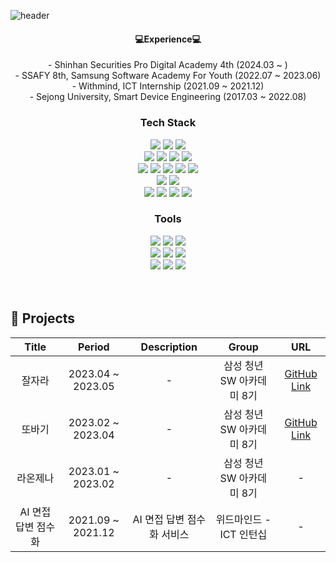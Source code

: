 ![header](https://capsule-render.vercel.app/api?type=waving&color=gradient&height=250&section=header&text=Jiyeon&fontAlignY=40&fontSize=80&&descAlignY=65&animation=twinkling)

<div align="center">
  <h4>💻Experience💻</h4>
  - Shinhan Securities Pro Digital Academy 4th (2024.03 ~ ) <br/>
  - SSAFY 8th, Samsung Software Academy For Youth (2022.07 ~ 2023.06)  <br/>
  - Withmind, ICT Internship (2021.09 ~ 2021.12)  <br/>
  - Sejong University, Smart Device Engineering (2017.03 ~ 2022.08) <br/>
  <h3>Tech Stack</h3>
  <div class="stack">
    <img src="https://img.shields.io/badge/Java-007396?style=flat&logo=OpenJDK&logoColor=white"/>
    <img src="https://img.shields.io/badge/Python-3766AB?style=flat&logo=Python&logoColor=white"/>
    <img src="https://img.shields.io/badge/C-A8B9CC?style=flat-square&logo=C&logoColor=white"/>
    <br/>
    <img src="https://img.shields.io/badge/Spring Boot-6DB33F?style=flat-square&logo=Spring Boot&logoColor=white"/>
    <img src="https://img.shields.io/badge/MySQL-4479A1?style=flat&logo=MySQL&logoColor=white"/>
    <img src="https://img.shields.io/badge/Spring%20Data JPA-6DB33F?style=flat&logo=Spring&logoColor=white"/>
    <img src="https://img.shields.io/badge/redis-DC382D?style=flat&logo=redis&logoColor=black"/> 
    <br/>
    <img src="https://img.shields.io/badge/Docker-2496ED?style=flat&logo=Docker&logoColor=white"/>
    <img src="https://img.shields.io/badge/Jenkins-D24939?style=flat-square&logo=Jenkins&logoColor=white"/>
    <img src="https://img.shields.io/badge/nginx-009639?style=flat&logo=nginx&logoColor=white"/>
    <img src="https://img.shields.io/badge/amazonaws-232F3E?style=flat&logo=amazonaws&logoColor=white"> 
    <img src="https://img.shields.io/badge/apache tomcat-F8DC75?style=flat&logo=apachetomcat&logoColor=white">
    <br/>
    <img src="https://img.shields.io/badge/Kotlin-0095D5?style=flat-square&logo=Kotlin&logoColor=white"/>
    <img src="https://img.shields.io/badge/Android-3DDC84?style=flat-square&logo=Android&logoColor=white"/>
    <br/>
    <img src="https://img.shields.io/badge/CSS-1572B6?style=flat-square&logo=CSS3&logoColor=white"/>
    <img src="https://img.shields.io/badge/jQuery-0769AD?style=flat-square&logo=jQuery&logoColor=white"/>
    <img src="https://img.shields.io/badge/JavaScript-F7DF1E?style=flat-square&logo=JavaScript&logoColor=white"/>
    <img src="https://img.shields.io/badge/Vue-35495E?style=flat-square&logo=vuedotjs&logoColor=white"/>
    <br/>
    <h3>Tools</h3>
    <img src="https://img.shields.io/badge/Git-F05032?style=flat&logo=Git&logoColor=white"/>
    <img src="https://img.shields.io/badge/GitHub-181717?style=flat&logo=GitHub&logoColor=white"/>
    <img src="https://img.shields.io/badge/GitLab-FCA121?style=flat&logo=GitLab&logoColor=white"/>
    <br/>
    <img src="https://img.shields.io/badge/Jira-0052CC?style=flat&logo=Jira&logoColor=white"/>
    <img src="https://img.shields.io/badge/Mattermost-0058CC?style=flat&logo=Mattermost&logoColor=white"/>
    <img src="https://img.shields.io/badge/slack-4A154B?style=flat&logo=slack&logoColor=white">
    <br/>
    <img src="https://img.shields.io/badge/Notion-000000?style=flat&logo=Notion&logoColor=white"/>
    <img src="https://img.shields.io/badge/Figma-F24E1E?style=flat&logo=Figma&logoColor=white"/>
    <img src="https://img.shields.io/badge/Postman-FF6C37?style=flat&logo=Postman&logoColor=white"/>
    <br/>
    <br/>
  </div>
 <br />
  
</div>

## 📁 Projects
| Title | Period | Description | Group | URL |
| :--: | :--: | :--: | :--: | :--: |
| 잘자라 | 2023.04 ~ 2023.05 |  - | 삼성 청년 SW 아카데미 8기 | [GitHub Link](https://github.com/RaonZena-decaf/RaonZena) |
| 또바기 | 2023.02 ~ 2023.04 | - | 삼성 청년 SW 아카데미 8기 | [GitHub Link](https://github.com/jiyeon5/ddobagi) |
| 라온제나 | 2023.01 ~ 2023.02 | - | 삼성 청년 SW 아카데미 8기 | - |
| AI 면접 답변 점수화 | 2021.09 ~ 2021.12| AI 면접 답변 점수화 서비스 | 위드마인드 - ICT 인턴십 | - |
